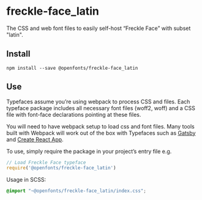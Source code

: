 
# freckle-face_latin

The CSS and web font files to easily self-host “Freckle Face” with subset "latin".

## Install

`npm install --save @openfonts/freckle-face_latin`

## Use

Typefaces assume you’re using webpack to process CSS and files. Each typeface
package includes all necessary font files (woff2, woff) and a CSS file with
font-face declarations pointing at these files.

You will need to have webpack setup to load css and font files. Many tools built
with Webpack will work out of the box with Typefaces such as [Gatsby](https://github.com/gatsbyjs/gatsby)
and [Create React App](https://github.com/facebookincubator/create-react-app).

To use, simply require the package in your project’s entry file e.g.

```javascript
// Load Freckle Face typeface
require('@openfonts/freckle-face_latin')
```

Usage in SCSS:
```scss
@import "~@openfonts/freckle-face_latin/index.css";
```
